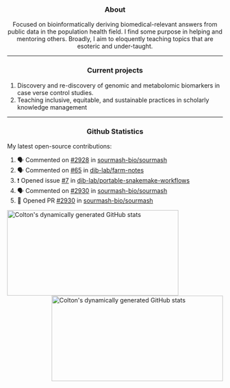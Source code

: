 <!--
Inspiration derived from:
1. https://zzetao.github.io/awesome-github-profile/
2. https://github.com/spcanelon
3. https://github.com/tallguyjenks

Tools used:
1. https://github.com/anuraghazra/github-readme-stats
2. https://github.com/jamesgeorge007/github-activity-readme
3. https://github.com/topics/profile-readme
-->

<h3 align="center">About</h3>

<p align="center">
Focused on bioinformatically deriving biomedical-relevant answers from public data in the population health field. 
I find some purpose in helping and mentoring others. Broadly, I aim to eloquently teaching topics that are esoteric and under-taught.
</p>

---

<h3 align="center">Current projects</h3>

1. Discovery and re-discovery of genomic and metabolomic biomarkers in case verse control studies.
2. Teaching inclusive, equitable, and sustainable practices in scholarly knowledge management

---

<h3 align="center">Github Statistics</h3>

My latest open-source contributions:

<!--START_SECTION:activity-->
1. 🗣 Commented on [#2928](https://github.com/sourmash-bio/sourmash/pull/2928#issuecomment-1902171451) in [sourmash-bio/sourmash](https://github.com/sourmash-bio/sourmash)
2. 🗣 Commented on [#65](https://github.com/dib-lab/farm-notes/issues/65#issuecomment-1900663682) in [dib-lab/farm-notes](https://github.com/dib-lab/farm-notes)
3. ❗ Opened issue [#7](https://github.com/dib-lab/portable-snakemake-workflows/issues/7) in [dib-lab/portable-snakemake-workflows](https://github.com/dib-lab/portable-snakemake-workflows)
4. 🗣 Commented on [#2930](https://github.com/sourmash-bio/sourmash/pull/2930#issuecomment-1894792741) in [sourmash-bio/sourmash](https://github.com/sourmash-bio/sourmash)
5. 💪 Opened PR [#2930](https://github.com/sourmash-bio/sourmash/pull/2930) in [sourmash-bio/sourmash](https://github.com/sourmash-bio/sourmash)
<!--END_SECTION:activity-->

<a href="https://github.com/ccbaumler">
  <img height="200" width=400 align="left" alt="Colton's dynamically generated GitHub stats" src="https://github-readme-stats.vercel.app/api?username=ccbaumler&show_icons=true&title_color=434d58&icon_color=fa8072&ring_color=ba55d3"/>
</a>
<a href="https://github.com/ccbaumler">
  <img height="200" width=400 align="right" alt="Colton's dynamically generated GitHub stats" src="https://github-readme-stats.vercel.app/api/top-langs/?username=ccbaumler&layout=compact&langs_count=6&card_width=320&title_color=434d58&hide=Standard%20ML,%20TeX,%20Jupyter%20Notebook" />
</a>
